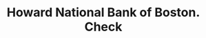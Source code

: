 ---
doi: 10.7916/D88K8N3M
date_other: '1880'
date_other_textual: 1880-1889
form: printed ephemera
genre:
- Checks (bank checks)
name:
- Howard National Bank of Boston
object_in_context_url: https://biggert.cul.columbia.edu/items/view/ave_biggert_00390
subject_hierarchical_geographic:
- Boston, Massachusetts, United States
subject_name:
- Howard National Bank of Boston
title: Howard National Bank of Boston. Check
sort_title: Howard National Bank of Boston. Check
call_number: ave_biggert_00390
coordinates:
- 42.35805555555556,-71.06361111111111
pid: ave_biggert_00390
identifiers: ave_biggert_00390
permalink: /biggert/ave_biggert_00390/
layout: iiif-image-page
---